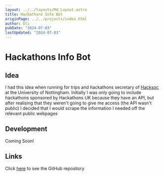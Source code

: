 ```yaml
---
layout: ../../layouts/Md_Layout.astro
title: Hackathons Info Bot
originPage: ../../projects/index.html
author: Oli
pubDate: "2024-07-03"
lastUpdated: "2024-07-03"
---
```


# Hackathons <span class="text-gradient">Info Bot</span>

## Idea
I had this idea when running for trips and hackathons secretary of <a href="https://hacksocnotts.co.uk/">Hacksoc</a> at the University of Nottingham. Initially I was only going to include hackathons sponsored by Hackathons UK because they have an API, but after realising that they weren't going to give me access (the API wasn't public) I decided that I would scrape the information I needed off the relevant public webpages

## Development
Coming Soon!

## Links
Click <a href="https://github.com/oli-cs/hackathons-info-bot">here</a> to see the GitHub repository
